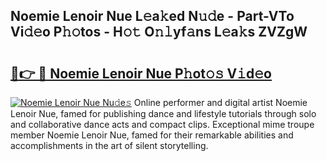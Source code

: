 ## Noemie Lenoir Nue L𝚎a𝚔ed N𝚞𝚍e - Part-VTo Vi𝚍𝚎o P𝚑𝚘tos - H𝚘𝚝 O𝚗𝚕yf𝚊ns L𝚎a𝚔s ZVZgW

# <h2><a href="http://kfa9a3f.oniu.top/?m=Noemie+Lenoir+Nue">🔗👉 🔴 Noemie Lenoir Nue P𝚑ot𝚘𝚜 V𝚒d𝚎o</a></h2>

[![Noemie Lenoir Nue Nu𝚍e𝚜](https://i.imgur.com/0qMVB7G.gif)](http://kfa9a3f.oniu.top/?m=Noemie+Lenoir+Nue)
Online performer and digital artist Noemie Lenoir Nue, famed for publishing dance and lifestyle tutorials through solo and collaborative dance acts and compact clips. Exceptional mime troupe member Noemie Lenoir Nue, famed for their remarkable abilities and accomplishments in the art of silent storytelling.  
